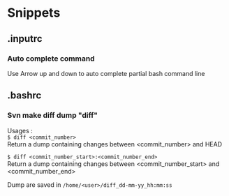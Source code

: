 # Snippets

## .inputrc

### Auto complete command

Use Arrow up and down to auto complete partial bash command line

## .bashrc

### Svn make diff dump "diff"

Usages : \
```$ diff <commit_number>```\
Return a dump containing changes between <commit_number> and HEAD

```$ diff <commit_number_start>:<commit_number_end>```\
Return a dump containing changes between <commit_number_start> and <commit_number_end>

Dump are saved in `/home/<user>/diff_dd-mm-yy_hh:mm:ss`
